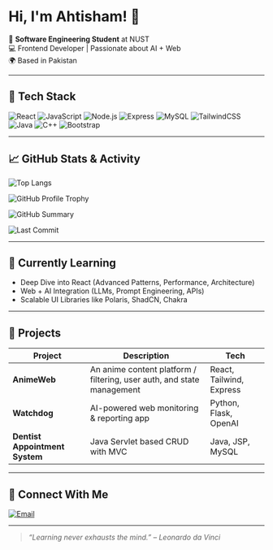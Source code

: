 # Hi, I'm Ahtisham! 👋

🎯 **Software Engineering Student** at NUST  
💻 Frontend Developer | Passionate about AI + Web  
🌍 Based in Pakistan 

---

## 🔧 Tech Stack

![React](https://img.shields.io/badge/-React-61DAFB?style=flat&logo=react&logoColor=black)
![JavaScript](https://img.shields.io/badge/-JavaScript-F7DF1E?style=flat&logo=javascript&logoColor=black)
![Node.js](https://img.shields.io/badge/-Node.js-339933?style=flat&logo=node.js&logoColor=white)
![Express](https://img.shields.io/badge/-Express-000000?style=flat&logo=express&logoColor=white)
![MySQL](https://img.shields.io/badge/-MySQL-4479A1?style=flat&logo=mysql&logoColor=white)
![TailwindCSS](https://img.shields.io/badge/-TailwindCSS-38B2AC?style=flat&logo=tailwind-css&logoColor=white)
![Java](https://img.shields.io/badge/-Java-007396?style=flat&logo=java&logoColor=white)
![C++](https://img.shields.io/badge/-C++-00599C?style=flat&logo=c%2B%2B&logoColor=white)
![Bootstrap](https://img.shields.io/badge/-Bootstrap-7952B3?style=flat&logo=bootstrap&logoColor=white)

---

## 📈 GitHub Stats & Activity

![Top Langs](https://github-readme-stats.vercel.app/api/top-langs/?username=ahtisham0100&layout=compact&theme=radical)

![GitHub Profile Trophy](https://github-profile-trophy.vercel.app/?username=ahtisham0100&theme=radical)

![GitHub Summary](https://github-profile-summary-cards.vercel.app/api/cards/profile-details?username=ahtisham0100&theme=github)

![Last Commit](https://img.shields.io/github/last-commit/ahtisham0100/your-repo-name?style=flat-square)

---

## 🧠 Currently Learning

- Deep Dive into React (Advanced Patterns, Performance, Architecture)
- Web + AI Integration (LLMs, Prompt Engineering, APIs)
- Scalable UI Libraries like Polaris, ShadCN, Chakra

---

## 🚀 Projects

| Project | Description | Tech |
|--------|-------------|------|
| **AnimeWeb** | An anime content platform / filtering, user auth, and state management | React, Tailwind, Express |
| **Watchdog** | AI-powered web monitoring & reporting app | Python, Flask, OpenAI |
| **Dentist Appointment System** | Java Servlet based CRUD with MVC | Java, JSP, MySQL |

---

## 💬 Connect With Me

[![Email](https://img.shields.io/badge/-Email-D14836?style=flat&logo=gmail&logoColor=white)](mailto:ahtisham0100@gmail.com)

---

> _“Learning never exhausts the mind.” – Leonardo da Vinci_
